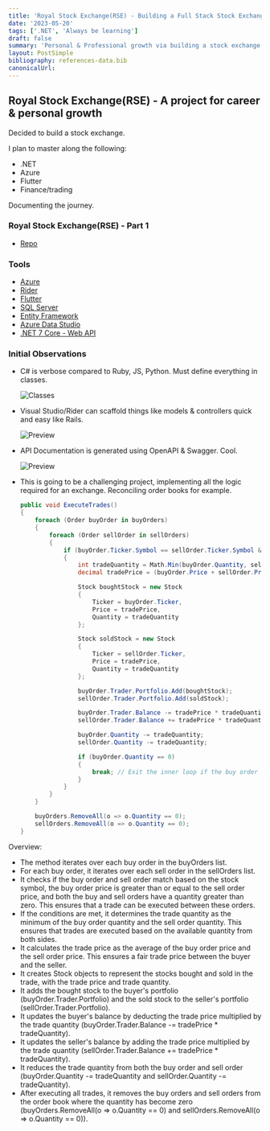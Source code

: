 ```yaml
---
title: 'Royal Stock Exchange(RSE) - Building a Full Stack Stock Exchange - Part 1'
date: '2023-05-20'
tags: ['.NET', 'Always be learning']
draft: false
summary: 'Personal & Professional growth via building a stock exchange with .NET, Entity Framework, Flutter, Azure & more.'
layout: PostSimple
bibliography: references-data.bib
canonicalUrl:
---
```


## Royal Stock Exchange(RSE) - A project for career & personal growth

Decided to build a stock exchange.

I plan to master along the following:

- .NET
- Azure
- Flutter
- Finance/trading

Documenting the journey.

### Royal Stock Exchange(RSE) - Part 1

- [Repo](https://github.com/primetimetran/net-royalstockexchange)

### Tools

- [Azure](https://azure.microsoft.com/en-us)
- [Rider](https://www.jetbrains.com/rider/)
- [Flutter](https://flutter.dev/)
- [SQL Server](https://learn.microsoft.com/en-us/sql/linux/quickstart-install-connect-docker?view=sql-server-ver16&pivots=cs1-bash)
- [Entity Framework](https://learn.microsoft.com/en-us/aspnet/entity-framework)
- [Azure Data Studio](https://azure.microsoft.com/en-us/products/data-studio)
- [.NET 7 Core - Web API](https://dotnet.microsoft.com/en-us/download/dotnet/7.0)

### Initial Observations

- C# is verbose compared to Ruby, JS, Python. Must define everything in classes.

  ![Classes](https://i.imgur.com/0W4x6gq.png)

- Visual Studio/Rider can scaffold things like models & controllers quick and
  easy like Rails.

  ![Preview](https://i.imgur.com/y9zmnWw.png)

- API Documentation is generated using OpenAPI & Swagger. Cool.

  ![Preview](https://i.imgur.com/CSuaHCs.png)

- This is going to be a challenging project, implementing all the logic required
  for an exchange. Reconciling order books for example.

  ```csharp
  public void ExecuteTrades()
  {
      foreach (Order buyOrder in buyOrders)
      {
          foreach (Order sellOrder in sellOrders)
          {
              if (buyOrder.Ticker.Symbol == sellOrder.Ticker.Symbol && buyOrder.Price >= sellOrder.Price && buyOrder.Quantity > 0 && sellOrder.Quantity > 0)
              {
                  int tradeQuantity = Math.Min(buyOrder.Quantity, sellOrder.Quantity);
                  decimal tradePrice = (buyOrder.Price + sellOrder.Price) / 2;

                  Stock boughtStock = new Stock
                  {
                      Ticker = buyOrder.Ticker,
                      Price = tradePrice,
                      Quantity = tradeQuantity
                  };

                  Stock soldStock = new Stock
                  {
                      Ticker = sellOrder.Ticker,
                      Price = tradePrice,
                      Quantity = tradeQuantity
                  };

                  buyOrder.Trader.Portfolio.Add(boughtStock);
                  sellOrder.Trader.Portfolio.Add(soldStock);

                  buyOrder.Trader.Balance -= tradePrice * tradeQuantity;
                  sellOrder.Trader.Balance += tradePrice * tradeQuantity;

                  buyOrder.Quantity -= tradeQuantity;
                  sellOrder.Quantity -= tradeQuantity;

                  if (buyOrder.Quantity == 0)
                  {
                      break; // Exit the inner loop if the buy order is completely filled
                  }
              }
          }
      }

      buyOrders.RemoveAll(o => o.Quantity == 0);
      sellOrders.RemoveAll(o => o.Quantity == 0);
  }
  ```

Overview:

- The method iterates over each buy order in the buyOrders list.
- For each buy order, it iterates over each sell order in the sellOrders list.
- It checks if the buy order and sell order match based on the stock symbol, the
  buy order price is greater than or equal to the sell order price, and both the buy
  and sell orders have a quantity greater than zero. This ensures that a trade can
  be executed between these orders.
- If the conditions are met, it determines the trade quantity as the minimum of
  the buy order quantity and the sell order quantity. This ensures that trades are
  executed based on the available quantity from both sides.
- It calculates the trade price as the average of the buy order price and the sell
  order price. This ensures a fair trade price between the buyer and the seller.
- It creates Stock objects to represent the stocks bought and sold in the trade,
  with the trade price and trade quantity.
- It adds the bought stock to the buyer's portfolio (buyOrder.Trader.Portfolio)
  and the sold stock to the seller's portfolio (sellOrder.Trader.Portfolio).
- It updates the buyer's balance by deducting the trade price multiplied by the
  trade quantity (buyOrder.Trader.Balance -= tradePrice \* tradeQuantity).
- It updates the seller's balance by adding the trade price multiplied by the trade
  quantity (sellOrder.Trader.Balance += tradePrice \* tradeQuantity).
- It reduces the trade quantity from both the buy order and sell order
  (buyOrder.Quantity -= tradeQuantity and sellOrder.Quantity -= tradeQuantity).
- After executing all trades, it removes the buy orders and sell orders from the
  order book where the quantity has become zero (buyOrders.RemoveAll(o => o.Quantity == 0)
  and sellOrders.RemoveAll(o => o.Quantity == 0)).
